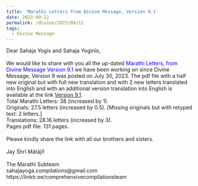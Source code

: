 ```yaml
---
title: 'Marathi Letters from Divine Message, Version 9.1'
date: 2023-09-12
permalink: /divine/2023/09/12
tags:
  - Divine Message
---
```


<p>
Dear Sahaja Yogis and Sahaja Yoginīs,<br>
<br>
We would like to share with you all the up-dated <font color="blue">Marathi Letters, from Divine Message Version 9.1</font> we have been working on since Divine Message, Version 9 was posted on July 30, 2023. The pdf file with a half new original but with full new translation and with 2 new letters translated into English and with an additional version translation into English is available at the link <a href="https://bit.ly/Divine_Message_V_9_1">Version 9.1</a>.<br>
Total Marathi Letters: 38 (increased by 1).<br>
Originals: 27.5 letters (increased by 0.5). [Missing originals but with retyped text: 2 letters.]<br>
Translations: 28.16 letters (increased by 3).<br>
Pages pdf file: 131 pages.<br>
<br>
Please kindly share the link with all our brothers and sisters.<br>
<br>
Jay Śhrī Mātājī!<br>
<br>
The Marathi Subteam<br>
sahajayoga.compilations@gmail.com<br>
https://linktr.ee/comprehensivecompilationsteam<br>
</p>